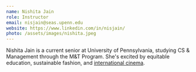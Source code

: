 ```yaml
---
name: Nishita Jain
role: Instructor
email: nisjain@seas.upenn.edu
website: https://www.linkedin.com/in/nisjain/
photo: /assets/images/nishita.jpeg
---
```


Nishita Jain is a current senior at University of Pennsylvania, studying CS & Management through the M&T Program. She's excited by equitable education, sustainable fashion, and [international cinema](https://open.spotify.com/show/6lwYrbC18EsL4lB7OxYSom?si=pMIzMrrnT7Keg_IK9gaOEQ). 
